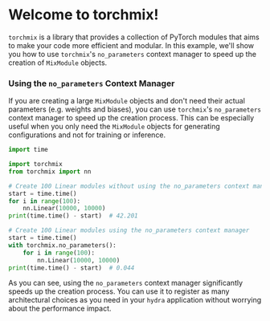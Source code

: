 # Welcome to torchmix!

`torchmix` is a library that provides a collection of PyTorch modules that aims to make your code more efficient and modular. In this example, we'll show you how to use `torchmix`'s `no_parameters` context manager to speed up the creation of `MixModule` objects.

### Using the `no_parameters` Context Manager

If you are creating a large `MixModule` objects and don't need their actual parameters (e.g. weights and biases), you can use `torchmix`'s `no_parameters` context manager to speed up the creation process. This can be especially useful when you only need the `MixModule` objects for generating configurations and not for training or inference.

```python
import time

import torchmix
from torchmix import nn

# Create 100 Linear modules without using the no_parameters context manager
start = time.time()
for i in range(100):
    nn.Linear(10000, 10000)
print(time.time() - start)  # 42.201

# Create 100 Linear modules using the no_parameters context manager
start = time.time()
with torchmix.no_parameters():
    for i in range(100):
        nn.Linear(10000, 10000)
print(time.time() - start)  # 0.044
```

As you can see, using the `no_parameters` context manager significantly speeds up the creation process. You can use it to register as many architectural choices as you need in your `hydra` application without worrying about the performance impact.
